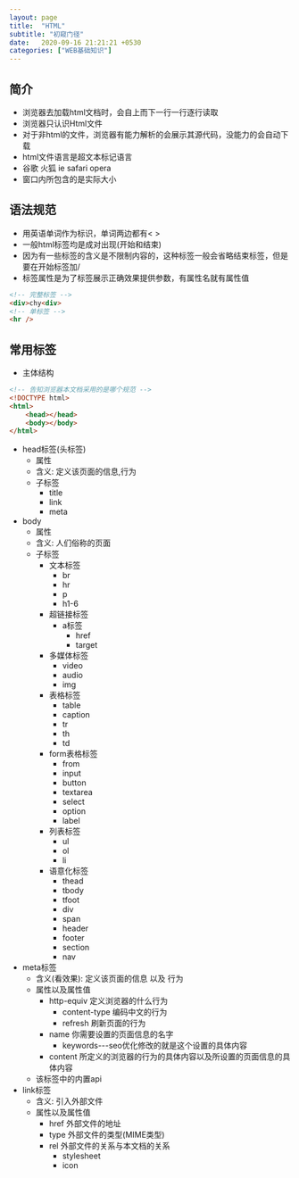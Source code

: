 ```yaml
---
layout: page
title:  "HTML"
subtitle: "初窥门径"
date:   2020-09-16 21:21:21 +0530
categories: ["WEB基础知识"]
---
```


## 简介

- 浏览器去加载html文档时，会自上而下一行一行逐行读取
- 浏览器只认识Html文件
- 对于非html的文件，浏览器有能力解析的会展示其源代码，没能力的会自动下载
- html文件语言是超文本标记语言
- 谷歌 火狐 ie safari opera
- 窗口内所包含的是实际大小

## 语法规范

- 用英语单词作为标识，单词两边都有< >
- 一般html标签均是成对出现(开始和结束)
- 因为有一些标签的含义是不限制内容的，这种标签一般会省略结束标签，但是要在开始标签加/
- 标签属性是为了标签展示正确效果提供参数，有属性名就有属性值

```html
<!-- 完整标签 -->
<div>chy<div>
<!-- 单标签 -->
<hr />
```

## 常用标签

- 主体结构

```html
<!-- 告知浏览器本文档采用的是哪个规范 -->
<!DOCTYPE html>
<html>
    <head></head>
    <body></body>
</html>
```

- head标签(头标签)
    - 属性
    - 含义: 定义该页面的信息,行为
    - 子标签
        - title
        - link
        - meta
- body
    - 属性
    - 含义: 人们俗称的页面
    - 子标签
        - 文本标签
            - br
            - hr
            - p
            - h1-6
        - 超链接标签
            -  a标签
                - href
                - target
        - 多媒体标签
            - video
            - audio
            - img
        - 表格标签
            - table
            - caption
            - tr
            - th
            - td
        - form表格标签
            - from
            - input
            - button
            - textarea
            - select
            - option
            - label
        - 列表标签
            - ul
            - ol
            - li
        - 语意化标签
            - thead
            - tbody
            - tfoot
            - div
            - span
            - header
            - footer
            - section
            - nav
- meta标签
    - 含义(看效果): 定义该页面的信息 以及 行为
    - 属性以及属性值
        - http-equiv 定义浏览器的什么行为
            - content-type 编码中文的行为
            - refresh 刷新页面的行为
        - name 你需要设置的页面信息的名字
            - keywords---seo优化修改的就是这个设置的具体内容
        - content 所定义的浏览器的行为的具体内容以及所设置的页面信息的具体内容
    - 该标签中的内置api
- link标签
    - 含义: 引入外部文件
    - 属性以及属性值
        - href 外部文件的地址
        - type 外部文件的类型(MIME类型)
        - rel 外部文件的关系与本文档的关系
            - stylesheet
            - icon